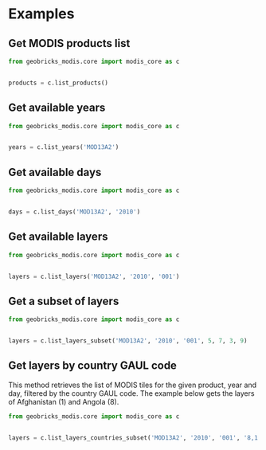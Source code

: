 Examples
========
Get MODIS products list
-----------------------
```python
from geobricks_modis.core import modis_core as c


products = c.list_products()
```
Get available years
-------------------
```python
from geobricks_modis.core import modis_core as c


years = c.list_years('MOD13A2')
```
Get available days
------------------
```python
from geobricks_modis.core import modis_core as c


days = c.list_days('MOD13A2', '2010')
```
Get available layers
--------------------
```python
from geobricks_modis.core import modis_core as c


layers = c.list_layers('MOD13A2', '2010', '001')
```
Get a subset of layers
----------------------
```python
from geobricks_modis.core import modis_core as c


layers = c.list_layers_subset('MOD13A2', '2010', '001', 5, 7, 3, 9)
```
Get layers by country GAUL code
-------------------------------
This method retrieves the list of MODIS tiles for the given product, year and day, filtered by the country GAUL code. The example below gets the layers of Afghanistan (1) and Angola (8).
```python
from geobricks_modis.core import modis_core as c


layers = c.list_layers_countries_subset('MOD13A2', '2010', '001', '8,1')
```

